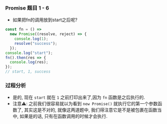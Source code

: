 ### Promise 题目 1 - 6

- 如果把fn的调用放到start之后呢?

```js
const fn = () =>
  new Promise((resolve, reject) => {
    console.log(1);
    resolve("success");
  });
console.log("start");
fn().then(res => {
  console.log(res);
});
// start, 1, success
```

### 过程分析
- 是的, 现在 `start` 就在 `1` 之前打印出来了,因为 `fn` 函数是之后执行的.
- 注意⚠️: 之前我们很容易就以为看到 `new Promise()` 就执行它的第一个参数函数了, 其实这是不对的, 就像这两道题中, 我们得注意它是不是被包裹在函数当中, 如果是的话, 只有在函数调用的时候才会执行.
